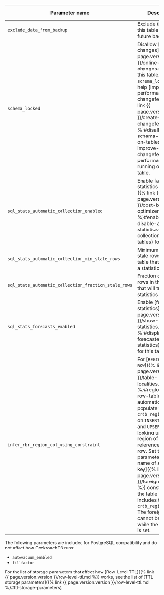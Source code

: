 |                         Parameter name                         |                                                                                                                                                                                                                                                Description                                                                                                                                                                                                                                                | Data type | Default value |
|----------------------------------------------------------------|-----------------------------------------------------------------------------------------------------------------------------------------------------------------------------------------------------------------------------------------------------------------------------------------------------------------------------------------------------------------------------------------------------------------------------------------------------------------------------------------------------------|-----------|---------------|
| `exclude_data_from_backup`                                     | Exclude the data in this table from any future backups.                                                                                                                                                                                                                                                                                                                                                                                                                                                   | Boolean   | `false`       |
| <a name="storage-parameter-schema-locked"></a> `schema_locked` | Disallow [schema changes]({% link {{ page.version.version }}/online-schema-changes.md %}) on this table. Enabling `schema_locked` can help [improve performance of changefeeds]({% link {{ page.version.version }}/create-changefeed.md %}#disallow-schema-changes-on-tables-to-improve-changefeed-performance) running on this table.                                                                                                                                                                    | Boolean   | `false`       |
| `sql_stats_automatic_collection_enabled`                       | Enable [automatic statistics collection]({% link {{ page.version.version }}/cost-based-optimizer.md %}#enable-and-disable-automatic-statistics-collection-for-tables) for this table.                                                                                                                                                                                                                                                                                                                     | Boolean   | `true`        |
| `sql_stats_automatic_collection_min_stale_rows`                | Minimum number of stale rows in this table that will trigger a statistics refresh.                                                                                                                                                                                                                                                                                                                                                                                                                        | Integer   | 500           |
| `sql_stats_automatic_collection_fraction_stale_rows`           | Fraction of stale rows in this table that will trigger a statistics refresh.                                                                                                                                                                                                                                                                                                                                                                                                                              | Float     | 0.2           |
| `sql_stats_forecasts_enabled`                                  | Enable [forecasted statistics]({% link {{ page.version.version }}/show-statistics.md %}#display-forecasted-statistics) collection for this table.                                                                                                                                                                                                                                                                                                                                                         | Boolean   | `true`        |
| `infer_rbr_region_col_using_constraint`                        | For [`REGIONAL BY ROW`]({% link {{ page.version.version }}/table-localities.md %}#regional-by-row-tables) tables, automatically populate the hidden `crdb_region` column on `INSERT`, `UPDATE`, and `UPSERT` by looking up the region of the referenced parent row. Set this parameter to the name of a [foreign key]({% link {{ page.version.version }}/foreign-key.md %}) constraint on the table that includes the `crdb_region` column. The foreign key cannot be dropped while the parameter is set. | String    | `NULL`        |

The following parameters are included for PostgreSQL compatibility and do not affect how CockroachDB runs:

- `autovacuum_enabled`
- `fillfactor`

For the list of storage parameters that affect how [Row-Level TTL]({% link {{ page.version.version }}/row-level-ttl.md %}) works, see the list of [TTL storage parameters]({% link {{ page.version.version }}/row-level-ttl.md %}#ttl-storage-parameters).

